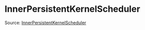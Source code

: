 # InnerPersistentKernelScheduler

Source: [InnerPersistentKernelScheduler](../csrc/scheduler/normalization_inner.h#L28)
